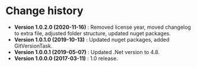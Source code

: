 # Change history

* **Version 1.0.2.0 (2020-11-16)** : Removed license year, moved changelog to extra file, adjusted folder structure, updated nuget packages.
* **Version 1.0.1.0 (2019-10-13)** : Updated nuget packages, added GitVersionTask.
* **Version 1.0.0.1 (2019-05-07)** : Updated .Net version to 4.8.
* **Version 1.0.0.0 (2017-03-11)** : 1.0 release.